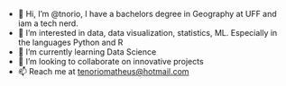 - 👋 Hi, I’m @tnorio, I have a bachelors degree in Geography at UFF and iam a tech nerd.
- 👀 I’m interested in data, data visualization, statistics, ML. Especially in the languages Python and R
- 🌱 I’m currently learning Data Science
- 💞️ I’m looking to collaborate on innovative projects
- 📫 Reach me at tenoriomatheus@hotmail.com

<!---
tnorio/tnorio is a ✨ special ✨ repository because its `README.md` (this file) appears on your GitHub profile.
You can click the Preview link to take a look at your changes.
--->
